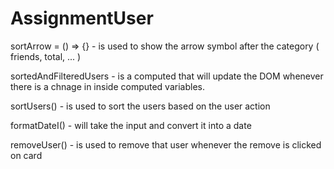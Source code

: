 # AssignmentUser

sortArrow = () => {} - is used to show the arrow symbol after the category ( friends, total, ... ) 

sortedAndFilteredUsers -  is a computed that will update the DOM whenever there is a chnage in inside computed variables.

sortUsers() - is used to sort the users based on the user action

formatDateI() - will take the input and convert it into a date 

removeUser() - is used to remove that user whenever the remove is clicked on card
